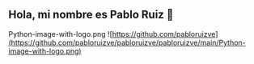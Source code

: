 ## Hola, mi nombre es Pablo Ruiz 👋
Python-image-with-logo.png
![https://github.com/pabloruizve](https://github.com/pabloruizve/pabloruizve/pabloruizve/main/Python-image-with-logo.png)
